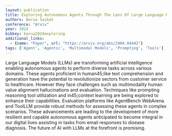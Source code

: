 ```yaml
---
layout: publication
title: Exploring Autonomous Agents Through The Lens Of Large Language Models A Review
authors: Barua Saikat
conference: "Arxiv"
year: 2024
bibkey: barua2024exploring
additional_links:
  - {name: "Paper", url: "https://arxiv.org/abs/2404.04442"}
tags: ['Agent', 'Agentic', 'Multimodal Models', 'Prompting', 'Tools']
---
```

Large Language Models (LLMs) are transforming artificial intelligence enabling autonomous agents to perform diverse tasks across various domains. These agents proficient in human45;like text comprehension and generation have the potential to revolutionize sectors from customer service to healthcare. However they face challenges such as multimodality human value alignment hallucinations and evaluation. Techniques like prompting reasoning tool utilization and in45;context learning are being explored to enhance their capabilities. Evaluation platforms like AgentBench WebArena and ToolLLM provide robust methods for assessing these agents in complex scenarios. These advancements are leading to the development of more resilient and capable autonomous agents anticipated to become integral in our digital lives assisting in tasks from email responses to disease diagnosis. The future of AI with LLMs at the forefront is promising.
